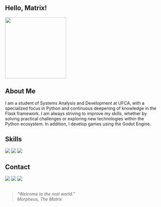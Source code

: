 ## Hello, Matrix!
<a href="https://github.com/devitruvius/github-readme-stats">
  <img height=200 align="center" src="https://github-readme-stats.vercel.app/api?username=devitruvius&show_icons=true&theme=dark" />
</a>

## About Me

I am a student of Systems Analysis and Development at UFCA, with a specialized focus in Python and continuous deepening of knowledge in the Flask framework. I am always striving to improve my skills, whether by solving practical challenges or exploring new technologies within the Python ecosystem. In addition, I develop games using the Godot Engine.

## Skills
    
<img src="https://img.shields.io/badge/GODOT-202020.svg?style=for-the-badge&logo=godot-engine" /> <img src="https://img.shields.io/badge/Python-4B8BBE?style=for-the-badge&logo=python&logoColor=white" /> <img src="https://img.shields.io/badge/Flask-000000?style=for-the-badge&logo=flask&logoColor=white" /> 

## Contact
 
<div> 
  <a target="_blank" href="mailto:dev.vitruvius@gmail.com"><img src="https://img.shields.io/badge/-Gmail-202020?style=for-the-badge&logo=gmail&logoColor=white" target="_blank"></a>
  <a target="_blank" href="https://www.linkedin.com/in/devitruvius"><img src="https://img.shields.io/badge/-LinkedIn-202020?style=for-the-badge&logo=linkedin&logoColor=white" target="_blank"></a>
  <a target="_blank" href="https://www.youtube.com/@dev.vitruvius"><img src="https://img.shields.io/badge/YouTube-202020.svg?style=for-the-badge&logo=YouTube&logoColor=white"></a>
</div>
<br>

> *"Welcome to the real world."*<br>
> *Morpheus, The Matrix*
